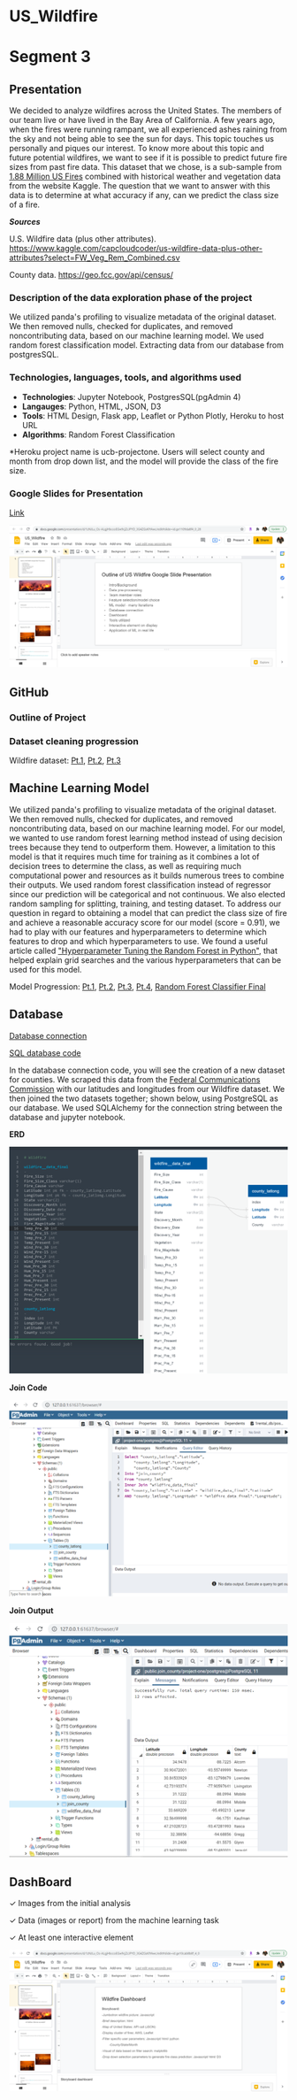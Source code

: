 ﻿# US_Wildfire

# Segment 3

## Presentation 
We decided to analyze wildfires across the United States. The members of our team live or have lived in the Bay Area of California. A few years ago, when the fires were running rampant, we all experienced ashes raining from the sky and not being able to see the sun for days. This topic touches us personally and piques our interest. To know more about this topic and future potential wildfires, we want to see if it is possible to predict future fire sizes from past fire data. This dataset that we chose, is a sub-sample from [1.88 Million US Fires]( https://www.kaggle.com/rtatman/188-million-us-wildfires) combined with historical weather and vegetation data from the website Kaggle. The question that we want to answer with this data is to determine at what accuracy if any, can we predict the class size of a fire.

***Sources***

U.S. Wildfire data (plus other attributes). https://www.kaggle.com/capcloudcoder/us-wildfire-data-plus-other-attributes?select=FW_Veg_Rem_Combined.csv

County data. https://geo.fcc.gov/api/census/

### Description of the data exploration phase of the project
We utilized panda's profiling to visualize metadata of the original dataset. We then removed nulls, checked for duplicates, and removed noncontributing data, based on our machine learning model. We used random forest classification model. Extracting data from our database from postgresSQL.

### Technologies, languages, tools, and algorithms used
- **Technologies**: Jupyter Notebook, PostgresSQL(pgAdmin 4)
- **Langauges**: Python, HTML, JSON, D3
- **Tools**: HTML Design, Flask app, Leaflet or Python Plotly, Heroku to host URL 
- **Algorithms**: Random Forest Classification

*Heroku project name is ucb-projectone. Users will select county and month from drop down list, and the model will provide the class of the fire size.

### Google Slides for Presentation
[Link]( https://docs.google.com/presentation/d/1zNJLu_Os-ALgjHbccoEGw9cjZcJPYD_3G4ZGsKlYAwc/edit#slide=id.p)

![](https://github.com/Ariannatopbjerg/US_Wildfire/blob/main/images/google_slide.png)

## GitHub
### Outline of Project
### Dataset cleaning progression
Wildfire dataset: [Pt.1](https://github.com/Ariannatopbjerg/US_Wildfire/blob/main/Notebooks/Wildfire_cleanup_pt1.ipynb), [Pt.2](https://github.com/Ariannatopbjerg/US_Wildfire/blob/main/Notebooks/Wildfire_cleanup_pt2.ipynb), [Pt.3](https://github.com/Ariannatopbjerg/US_Wildfire/blob/main/Notebooks/Wildfire_cleanup_pt3.ipynb)

## Machine Learning Model 
We utilized panda's profiling to visualize metadata of the original dataset. We then removed nulls, checked for duplicates, and removed noncontributing data, based on our machine learning model. For our model, we wanted to use random forest learning method instead of using decision trees because they tend to outperform them. However, a limitation to this model is that it requires much time for training as it combines a lot of decision trees to determine the class, as well as requiring much computational power and resources as it builds numerous trees to combine their outputs. We used random forest classification instead of regressor since our prediction will be categorical and not continuous. We also elected random sampling for splitting, training, and testing dataset.
To address our question in regard to obtaining a model that can predict the class size of fire and achieve a reasonable accuracy score for our model (score = 0.91), we had to play with our features and hyperparameters to determine which features to drop and which hyperparameters to use. We found a useful article called ["Hyperparameter Tuning the Random Forest in Python"]( https://towardsdatascience.com/hyperparameter-tuning-the-random-forest-in-python-using-scikit-learn-28d2aa77dd74), that helped explain grid searches and the various hyperparameters that can be used for this model. 

Model Progression: [Pt.1](https://github.com/Ariannatopbjerg/US_Wildfire/blob/main/Notebooks/ML_RandomForest_v1.ipynb), [Pt.2](https://github.com/Ariannatopbjerg/US_Wildfire/blob/main/Notebooks/ML_RandomForest_v2.ipynb), [Pt.3](https://github.com/Ariannatopbjerg/US_Wildfire/blob/main/Notebooks/ML_RandomForest_v3.ipynb), [Pt.4](https://github.com/Ariannatopbjerg/US_Wildfire/blob/main/Notebooks/randomforestclassifier_trial_and_error_91.ipynb), [Random Forest Classifier Final](https://github.com/Ariannatopbjerg/US_Wildfire/blob/main/Notebooks/ML_model_wildfire_segment_2.ipynb)

## Database 
[Database connection](https://github.com/Ariannatopbjerg/US_Wildfire/blob/main/Notebooks/Wildfire_DB_Connect.ipynb)

[SQL database code](https://github.com/Ariannatopbjerg/US_Wildfire/tree/main/sql)

In the database connection code, you will see the creation of a new dataset for counties. We scraped this data from the [Federal Communications Commission]( https://geo.fcc.gov/api/census/) with our latitudes and longitudes from our Wildfire dataset. We then joined the two datasets together; shown below, using PostgreSQL as our database. We used SQLAlchemy for the connection string between the database and jupyter notebook. 

**ERD**

![](https://github.com/Ariannatopbjerg/US_Wildfire/blob/main/images/ERD-Wildfire.png)

**Join Code**

![](https://github.com/Ariannatopbjerg/US_Wildfire/blob/main/images/join_code.png)

**Join Output**

![](https://github.com/Ariannatopbjerg/US_Wildfire/blob/main/images/join_outputdata.png)

## DashBoard
✓ Images from the initial analysis

✓ Data (images or report) from the machine learning task

✓ At least one interactive element

![](https://github.com/Ariannatopbjerg/US_Wildfire/blob/main/images/storyboard.png)




